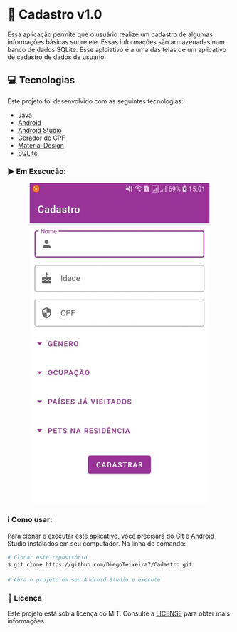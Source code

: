 # :man: Cadastro v1.0
Essa aplicação permite que o usuário realize um cadastro de algumas informações básicas sobre ele. Essas informações são armazenadas num
banco de dados SQLite. Esse aplciativo é a uma das telas de um aplicativo de cadastro de dados de usuário.

## :computer: Tecnologias

Este projeto foi desenvolvido com as seguintes tecnologias:

-  [Java](https://www.java.com/pt-BR/)
-  [Android](https://developer.android.com/docs)
-  [Android Studio](https://developer.android.com/studio)
-  [Gerador de CPF](https://www.4devs.com.br/gerador_de_cpf)
-  [Material Design](https://material.io/components?platform=android)
-  [SQLite](https://developer.android.com/training/data-storage/sqlite?hl=pt-br)

### :arrow_forward: Em Execução:

<p align="center">
 <img alt="Demontração Criptomoedas" src="cadastro.gif" width="404px" heigth="720px">
</p>

### :information_source: Como usar:

Para clonar e executar este aplicativo, você precisará do Git e Android Studio instalados em seu computador. Na linha de comando:

```bash
# Clonar este repositório
$ git clone https://github.com/DiegoTeixeira7/Cadastro.git

# Abra o projeto em seu Android Studio e execute

```
### :memo: Licença
Este projeto está sob a licença do MIT. Consulte a [LICENSE](https://github.com/DiegoTeixeira7/Cadastro/blob/master/LICENSE) para obter mais informações.
